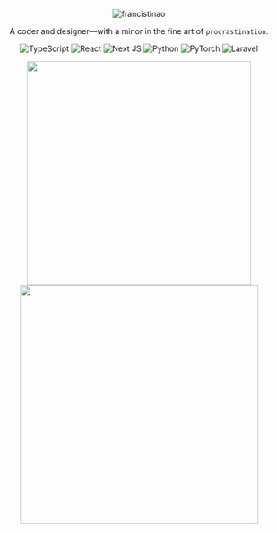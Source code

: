 <p align="center"><img src="https://komarev.com/ghpvc/?username=francistinao&label=Profile%20views&color=0e75b6&style=flat" alt="francistinao"/></p>

<p align="center">
   A coder and designer—with a minor in the fine art of <code>procrastination</code>.
</p>

<p align="center">
  <img src="https://img.shields.io/badge/typescript-%231e1e1e.svg?style=for-the-badge&logo=typescript&logoColor=white" alt="TypeScript" />
  <img src="https://img.shields.io/badge/react-%231e1e1e.svg?style=for-the-badge&logo=react&logoColor=white" alt="React" />
   <img src="https://img.shields.io/badge/Next.js-%231e1e1e.svg?style=for-the-badge&logo=Next.js&logoColor=white" alt="Next JS" />
  <img src="https://img.shields.io/badge/python-%231e1e1e.svg?style=for-the-badge&logo=python&logoColor=white" alt="Python" />
  <img src="https://img.shields.io/badge/PyTorch-%231e1e1e.svg?style=for-the-badge&logo=PyTorch&logoColor=white" alt="PyTorch" />
  <img src="https://img.shields.io/badge/laravel-%231e1e1e.svg?style=for-the-badge&logo=laravel&logoColor=white" alt="Laravel" />
 
</p>

<div align="center">
  <img width="400" src="https://github-readme-stats.vercel.app/api?username=francistinao&theme=dark&show_icons=true&hide_border=true&count_private=true" />
   <img width="425" src="https://github-readme-streak-stats.herokuapp.com/?user=francistinao&theme=dark&hide_border=true" />
</div>
